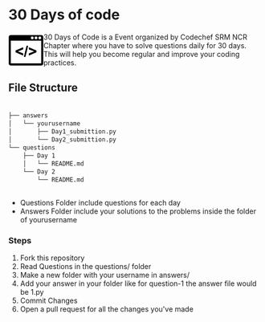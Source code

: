 # 30 Days of code

<img src="./.github/logo.png" height="70" align="left"/>

30 Days of Code is a Event organized by Codechef SRM NCR Chapter where you have to solve questions daily for 30 days.
This will help you become regular and improve your coding practices.

## File Structure
```

├── answers
│   └── yourusername
│       ├── Day1_submittion.py
│       └── Day2_submittion.py
└── questions
    ├── Day 1
    │   └── README.md
    └── Day 2
        └── README.md
        
```

* Questions Folder include questions for each day
* Answers Folder include your solutions to the problems inside the folder of yourusername

### Steps
1. Fork this repository
2. Read Questions in the questions/ folder
3. Make a new folder with your username in answers/
4. Add your answer in your folder like for question-1 the answer file would be 1.py
5. Commit Changes
6. Open a pull request for all the changes you've made
